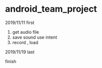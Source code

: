 # android_team_project
2019/11/11 first
1. get audio file
2. save sound  use intent
3. record , load

2019/11/19 last

finish
